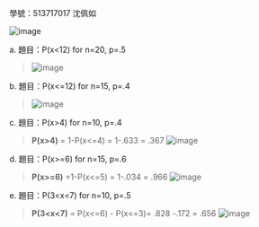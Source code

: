 學號：513717017 沈佩如

![image](https://github.com/user-attachments/assets/0f314ac7-7c26-4a83-a8ec-23c32f23ebba)

a. 題目：P(x<12) for n=20, p=.5
>
>![image](https://github.com/user-attachments/assets/6090c178-d403-44e7-bf09-bd619aca4615)

b. 題目：P(x<=12) for n=15, p=.4
>
>![image](https://github.com/user-attachments/assets/4d774fa6-52ff-41e6-9468-4b64d9528594)

c. 題目：P(x>4) for n=10, p=.4
>
>**P(x>4)** = 1-P(x<=4) = 1-.633 = .367
>![image](https://github.com/user-attachments/assets/47317592-8ab0-4fca-b19c-df5133bf5be4)

d. 題目：P(x>=6) for n=15, p=.6
>
>**P(x>=6)** =1-P(x<=5) = 1-.034 = .966
>![image](https://github.com/user-attachments/assets/6ee9000d-732e-4edb-8907-e71622831f53)

e. 題目：P(3<x<7) for n=10, p=.5
>
>**P(3<x<7)** = P(x<=6) - P(x<=3)= .828 -.172 = .656
>![image](https://github.com/user-attachments/assets/897d50b0-47d6-4c7a-8bf0-d9b0243bd8a5)



